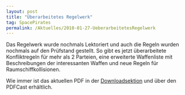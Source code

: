```yaml
---
layout: post
title: "Überarbeitetes Regelwerk"
tag: SpacePirates
permalink: /Aktuelles/2010-01-27-UeberarbeitetesRegelwerk
---
```


Das Regelwerk wurde nochmals Lektoriert und auch die Regeln wurden nochmals auf den Prüfstand gestellt. So gibt es jetzt überarbeitete Konfliktregeln für mehr als 2 Parteien, eine erweiterte Waffenliste mit Beschreibungen der interessanten Waffen und neue Regeln für Raumschiffkollisionen.

Wie immer ist das aktuellen PDF in der [Downloadsektion](https://spacepirates.jcgames.de/Publikationen/) und über den PDFCast erhältlich.
